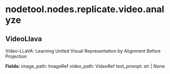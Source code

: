 # nodetool.nodes.replicate.video.analyze

## VideoLlava

Video-LLaVA: Learning United Visual Representation by Alignment Before Projection

**Fields:**
image_path: ImageRef
video_path: VideoRef
text_prompt: str | None

